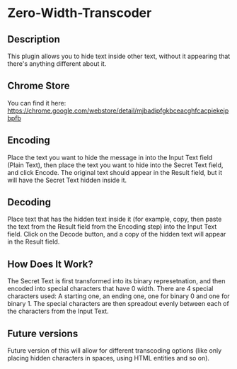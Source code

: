 # Zero-Width-Transcoder

## Description
This plugin allows you to hide text inside other text, without it appearing that there's anything different about it.

## Chrome Store
You can find it here: https://chrome.google.com/webstore/detail/mjbadipfgkbceacghfcacpiekejpbpfb

## Encoding
Place the text you want to hide the message in into the Input Text field (Plain Text), then place the text you want to hide into the Secret Text field, and click Encode.
The original text should appear in the Result field, but it will have the Secret Text hidden inside it.


## Decoding
Place text that has the hidden text inside it (for example, copy, then paste the text from the Result field from the Encoding step) into the Input Text field.
Click on the Decode button, and a copy of the hidden text will appear in the Result field.


## How Does It Work?
The Secret Text is first transformed into its binary represetnation, and then encoded into special characters that have 0 width.
There are 4 special characters used: A starting one, an ending one, one for binary 0 and one for binary 1.
The special characters are then spreadout evenly between each of the characters from the Input Text.


## Future versions
Future version of this will allow for different transcoding options (like only placing hidden characters in spaces, using HTML entities and so on).
